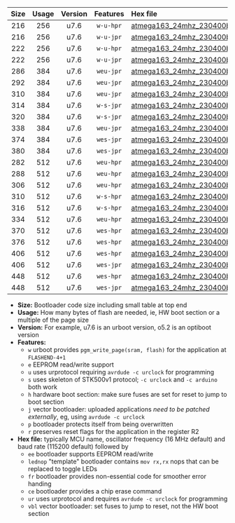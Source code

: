|Size|Usage|Version|Features|Hex file|
|:-:|:-:|:-:|:-:|:--|
|216|256|u7.6|`w-u-hpr`|[atmega163_24mhz_230400bps_ur.hex](https://raw.githubusercontent.com/stefanrueger/urboot/main/bootloaders/atmega163/fcpu_24mhz/230400_bps/atmega163_24mhz_230400bps_ur.hex)|
|216|256|u7.6|`w-u-jpr`|[atmega163_24mhz_230400bps_ur_vbl.hex](https://raw.githubusercontent.com/stefanrueger/urboot/main/bootloaders/atmega163/fcpu_24mhz/230400_bps/atmega163_24mhz_230400bps_ur_vbl.hex)|
|222|256|u7.6|`w-u-hpr`|[atmega163_24mhz_230400bps_lednop_ur.hex](https://raw.githubusercontent.com/stefanrueger/urboot/main/bootloaders/atmega163/fcpu_24mhz/230400_bps/atmega163_24mhz_230400bps_lednop_ur.hex)|
|222|256|u7.6|`w-u-jpr`|[atmega163_24mhz_230400bps_lednop_ur_vbl.hex](https://raw.githubusercontent.com/stefanrueger/urboot/main/bootloaders/atmega163/fcpu_24mhz/230400_bps/atmega163_24mhz_230400bps_lednop_ur_vbl.hex)|
|286|384|u7.6|`weu-jpr`|[atmega163_24mhz_230400bps_ee_ur_vbl.hex](https://raw.githubusercontent.com/stefanrueger/urboot/main/bootloaders/atmega163/fcpu_24mhz/230400_bps/atmega163_24mhz_230400bps_ee_ur_vbl.hex)|
|292|384|u7.6|`weu-jpr`|[atmega163_24mhz_230400bps_ee_lednop_ur_vbl.hex](https://raw.githubusercontent.com/stefanrueger/urboot/main/bootloaders/atmega163/fcpu_24mhz/230400_bps/atmega163_24mhz_230400bps_ee_lednop_ur_vbl.hex)|
|310|384|u7.6|`weu-jpr`|[atmega163_24mhz_230400bps_ee_lednop_fr_ur_vbl.hex](https://raw.githubusercontent.com/stefanrueger/urboot/main/bootloaders/atmega163/fcpu_24mhz/230400_bps/atmega163_24mhz_230400bps_ee_lednop_fr_ur_vbl.hex)|
|314|384|u7.6|`w-s-jpr`|[atmega163_24mhz_230400bps_vbl.hex](https://raw.githubusercontent.com/stefanrueger/urboot/main/bootloaders/atmega163/fcpu_24mhz/230400_bps/atmega163_24mhz_230400bps_vbl.hex)|
|320|384|u7.6|`w-s-jpr`|[atmega163_24mhz_230400bps_lednop_vbl.hex](https://raw.githubusercontent.com/stefanrueger/urboot/main/bootloaders/atmega163/fcpu_24mhz/230400_bps/atmega163_24mhz_230400bps_lednop_vbl.hex)|
|338|384|u7.6|`weu-jpr`|[atmega163_24mhz_230400bps_ee_lednop_fr_ce_ur_vbl.hex](https://raw.githubusercontent.com/stefanrueger/urboot/main/bootloaders/atmega163/fcpu_24mhz/230400_bps/atmega163_24mhz_230400bps_ee_lednop_fr_ce_ur_vbl.hex)|
|374|384|u7.6|`wes-jpr`|[atmega163_24mhz_230400bps_ee_vbl.hex](https://raw.githubusercontent.com/stefanrueger/urboot/main/bootloaders/atmega163/fcpu_24mhz/230400_bps/atmega163_24mhz_230400bps_ee_vbl.hex)|
|380|384|u7.6|`wes-jpr`|[atmega163_24mhz_230400bps_ee_lednop_vbl.hex](https://raw.githubusercontent.com/stefanrueger/urboot/main/bootloaders/atmega163/fcpu_24mhz/230400_bps/atmega163_24mhz_230400bps_ee_lednop_vbl.hex)|
|282|512|u7.6|`weu-hpr`|[atmega163_24mhz_230400bps_ee_ur.hex](https://raw.githubusercontent.com/stefanrueger/urboot/main/bootloaders/atmega163/fcpu_24mhz/230400_bps/atmega163_24mhz_230400bps_ee_ur.hex)|
|288|512|u7.6|`weu-hpr`|[atmega163_24mhz_230400bps_ee_lednop_ur.hex](https://raw.githubusercontent.com/stefanrueger/urboot/main/bootloaders/atmega163/fcpu_24mhz/230400_bps/atmega163_24mhz_230400bps_ee_lednop_ur.hex)|
|306|512|u7.6|`weu-hpr`|[atmega163_24mhz_230400bps_ee_lednop_fr_ur.hex](https://raw.githubusercontent.com/stefanrueger/urboot/main/bootloaders/atmega163/fcpu_24mhz/230400_bps/atmega163_24mhz_230400bps_ee_lednop_fr_ur.hex)|
|310|512|u7.6|`w-s-hpr`|[atmega163_24mhz_230400bps.hex](https://raw.githubusercontent.com/stefanrueger/urboot/main/bootloaders/atmega163/fcpu_24mhz/230400_bps/atmega163_24mhz_230400bps.hex)|
|316|512|u7.6|`w-s-hpr`|[atmega163_24mhz_230400bps_lednop.hex](https://raw.githubusercontent.com/stefanrueger/urboot/main/bootloaders/atmega163/fcpu_24mhz/230400_bps/atmega163_24mhz_230400bps_lednop.hex)|
|334|512|u7.6|`weu-hpr`|[atmega163_24mhz_230400bps_ee_lednop_fr_ce_ur.hex](https://raw.githubusercontent.com/stefanrueger/urboot/main/bootloaders/atmega163/fcpu_24mhz/230400_bps/atmega163_24mhz_230400bps_ee_lednop_fr_ce_ur.hex)|
|370|512|u7.6|`wes-hpr`|[atmega163_24mhz_230400bps_ee.hex](https://raw.githubusercontent.com/stefanrueger/urboot/main/bootloaders/atmega163/fcpu_24mhz/230400_bps/atmega163_24mhz_230400bps_ee.hex)|
|376|512|u7.6|`wes-hpr`|[atmega163_24mhz_230400bps_ee_lednop.hex](https://raw.githubusercontent.com/stefanrueger/urboot/main/bootloaders/atmega163/fcpu_24mhz/230400_bps/atmega163_24mhz_230400bps_ee_lednop.hex)|
|406|512|u7.6|`wes-hpr`|[atmega163_24mhz_230400bps_ee_lednop_fr.hex](https://raw.githubusercontent.com/stefanrueger/urboot/main/bootloaders/atmega163/fcpu_24mhz/230400_bps/atmega163_24mhz_230400bps_ee_lednop_fr.hex)|
|406|512|u7.6|`wes-jpr`|[atmega163_24mhz_230400bps_ee_lednop_fr_vbl.hex](https://raw.githubusercontent.com/stefanrueger/urboot/main/bootloaders/atmega163/fcpu_24mhz/230400_bps/atmega163_24mhz_230400bps_ee_lednop_fr_vbl.hex)|
|448|512|u7.6|`wes-hpr`|[atmega163_24mhz_230400bps_ee_lednop_fr_ce.hex](https://raw.githubusercontent.com/stefanrueger/urboot/main/bootloaders/atmega163/fcpu_24mhz/230400_bps/atmega163_24mhz_230400bps_ee_lednop_fr_ce.hex)|
|448|512|u7.6|`wes-jpr`|[atmega163_24mhz_230400bps_ee_lednop_fr_ce_vbl.hex](https://raw.githubusercontent.com/stefanrueger/urboot/main/bootloaders/atmega163/fcpu_24mhz/230400_bps/atmega163_24mhz_230400bps_ee_lednop_fr_ce_vbl.hex)|

- **Size:** Bootloader code size including small table at top end
- **Usage:** How many bytes of flash are needed, ie, HW boot section or a multiple of the page size
- **Version:** For example, u7.6 is an urboot version, o5.2 is an optiboot version
- **Features:**
  + `w` urboot provides `pgm_write_page(sram, flash)` for the application at `FLASHEND-4+1`
  + `e` EEPROM read/write support
  + `u` uses urprotocol requiring `avrdude -c urclock` for programming
  + `s` uses skeleton of STK500v1 protocol; `-c urclock` and `-c arduino` both work
  + `h` hardware boot section: make sure fuses are set for reset to jump to boot section
  + `j` vector bootloader: uploaded applications *need to be patched externally*, eg, using `avrdude -c urclock`
  + `p` bootloader protects itself from being overwritten
  + `r` preserves reset flags for the application in the register R2
- **Hex file:** typically MCU name, oscillator frequency (16 MHz default) and baud rate (115200 default) followed by
  + `ee` bootloader supports EEPROM read/write
  + `lednop` "template" bootloader contains `mov rx,rx` nops that can be replaced to toggle LEDs
  + `fr` bootloader provides non-essential code for smoother error handing
  + `ce` bootloader provides a chip erase command
  + `ur` uses urprotocol and requires `avrdude -c urclock` for programming
  + `vbl` vector bootloader: set fuses to jump to reset, not the HW boot section

